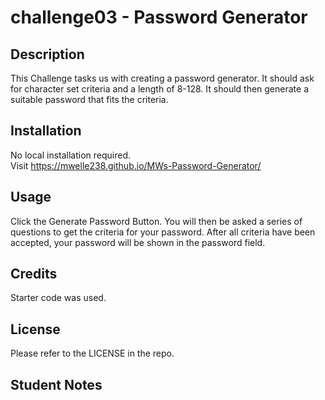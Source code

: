 # challenge03 - Password Generator

## Description

This Challenge tasks us with creating a password generator.  It should ask for character set criteria and a length of 8-128.  It should then generate a suitable password that fits the criteria.

## Installation

No local installation required.  
Visit https://mwelle238.github.io/MWs-Password-Generator/

## Usage

Click the Generate Password Button.  You will then be asked a series of questions to get the criteria for your password.  After all criteria have been accepted, your password will be shown in the password field.

## Credits

Starter code was used.

## License

Please refer to the LICENSE in the repo.

## Student Notes

